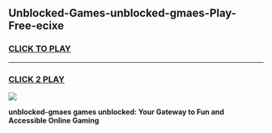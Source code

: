 
## Unblocked-Games-unblocked-gmaes-Play-Free-ecixe
<h3>
<a href="https://premium76.site?title=unblocked-gmaes&ref=21A">CLICK TO PLAY</a></h3>
<hr>

<h3>
<a href="https://premium76.site?title=unblocked-gmaes&ref=21A">CLICK 2 PLAY</a>
  
</h3>

<a href="https://premium76.site?title=unblocked-gmaes&ref=21A"><img src="https://clearcache.store/games.png"></a>


**unblocked-gmaes games unblocked: Your Gateway to Fun and Accessible Online Gaming**
